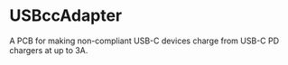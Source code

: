 # USBccAdapter
A PCB for making non-compliant USB-C devices charge from USB-C PD chargers at up to 3A.

